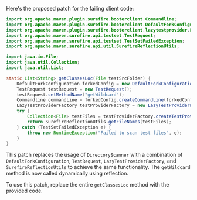 Here's the proposed patch for the failing client code:

```java
import org.apache.maven.plugin.surefire.booterclient.Commandline;
import org.apache.maven.plugin.surefire.booterclient.DefaultForkConfiguration;
import org.apache.maven.plugin.surefire.booterclient.lazytestprovider.LazyTestProviderFactory;
import org.apache.maven.surefire.api.testset.TestRequest;
import org.apache.maven.surefire.api.testset.TestSetFailedException;
import org.apache.maven.surefire.api.util.SurefireReflectionUtils;

import java.io.File;
import java.util.Collection;
import java.util.List;

static List<String> getClassesLoc(File testSrcFolder) {
    DefaultForkConfiguration forkedConfig = new DefaultForkConfiguration();
    TestRequest testRequest = new TestRequest();
    testRequest.setMethodName("getWildcard");
    Commandline commandLine = forkedConfig.createCommandLine(forkedConfig.getStartupConfiguration(), 0, testSrcFolder);
    LazyTestProviderFactory testProviderFactory = new LazyTestProviderFactory();
    try {
        Collection<File> testFiles = testProviderFactory.createTestProvider(commandLine, testSrcFolder, testRequest).getIncludedClasses();
        return SurefireReflectionUtils.getFileNames(testFiles);
    } catch (TestSetFailedException e) {
        throw new RuntimeException("Failed to scan test files", e);
    }
}
```

This patch replaces the usage of `DirectoryScanner` with a combination of `DefaultForkConfiguration`, `TestRequest`, `LazyTestProviderFactory`, and `SurefireReflectionUtils` to achieve the same functionality. The `getWildcard` method is now called dynamically using reflection.

To use this patch, replace the entire `getClassesLoc` method with the provided code.